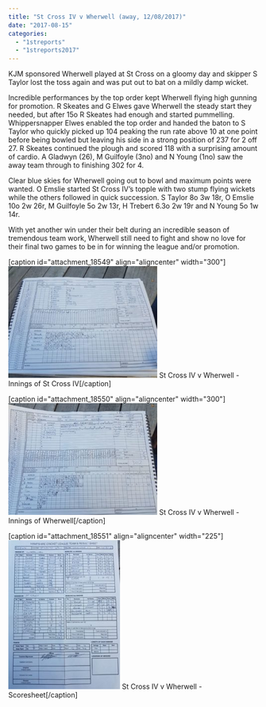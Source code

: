 ```yaml
---
title: "St Cross IV v Wherwell (away, 12/08/2017)"
date: "2017-08-15"
categories: 
  - "1streports"
  - "1streports2017"
---
```


KJM sponsored Wherwell played at St Cross on a gloomy day and skipper S Taylor lost the toss again and was put out to bat on a mildly damp wicket.

Incredible performances by the top order kept Wherwell flying high gunning for promotion. R Skeates and G Elwes gave Wherwell the steady start they needed, but after 15o R Skeates had enough and started pummelling. Whippersnapper Elwes enabled the top order and handed the baton to S Taylor who quickly picked up 104 peaking the run rate above 10 at one point before being bowled but leaving his side in a strong position of 237 for 2 off 27. R Skeates continued the plough and scored 118 with a surprising amount of cardio. A Gladwyn (26), M Guilfoyle (3no) and N Young (1no) saw the away team through to finishing 302 for 4.

Clear blue skies for Wherwell going out to bowl and maximum points were wanted. O Emslie started St Cross IV’s topple with two stump flying wickets while the others followed in quick succession. S Taylor 8o 3w 18r, O Emslie 10o 2w 26r, M Guilfoyle 5o 2w 13r, H Trebert 6.3o 2w 19r and N Young 5o 1w 14r.

With yet another win under their belt during an incredible season of tremendous team work, Wherwell still need to fight and show no love for their final two games to be in for winning the league and/or promotion.

\[caption id="attachment\_18549" align="aligncenter" width="300"\][![](images/St-Cross-IV-v-Wherwell-Innings-of-St-Cross-IV-300x225.jpeg)](https://www.wherwellcc.co.uk/wp-content/uploads/2017/08/St-Cross-IV-v-Wherwell-Innings-of-St-Cross-IV.jpeg) St Cross IV v Wherwell - Innings of St Cross IV\[/caption\]

\[caption id="attachment\_18550" align="aligncenter" width="300"\][![](images/St-Cross-IV-v-Wherwell-Innings-of-Wherwell-300x225.jpeg)](https://www.wherwellcc.co.uk/wp-content/uploads/2017/08/St-Cross-IV-v-Wherwell-Innings-of-Wherwell.jpeg) St Cross IV v Wherwell - Innings of Wherwell\[/caption\]

\[caption id="attachment\_18551" align="aligncenter" width="225"\][![](images/St-Cross-IV-v-Wherwell-Scoresheet-225x300.jpeg)](https://www.wherwellcc.co.uk/wp-content/uploads/2017/08/St-Cross-IV-v-Wherwell-Scoresheet.jpeg) St Cross IV v Wherwell - Scoresheet\[/caption\]
